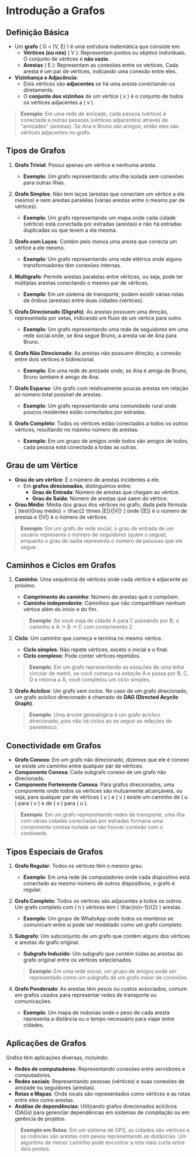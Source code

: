 # Introdução a Grafos

## Definição Básica
- Um **grafo** \( G = (V, E) \) é uma estrutura matemática que consiste em:
  - **Vértices (ou nós)** \( V \): Representam pontos ou objetos individuais. O conjunto de vértices é **não vazio**.
  - **Arestas** \( E \): Representam as conexões entre os vértices. Cada aresta é um par de vértices, indicando uma conexão entre eles.
- **Vizinhança e Adjacência**:
  - Dois vértices são **adjacentes** se há uma aresta conectando-os diretamente.
  - O **conjunto dos vizinhos** de um vértice \( v \) é o conjunto de todos os vértices adjacentes a \( v \).

> **Exemplo**: Em uma rede de amizade, cada pessoa (vértice) é conectada a outras pessoas (vértices adjacentes) através de "amizades" (arestas). Se Ana e Bruno são amigos, então eles são vértices adjacentes no grafo.

## Tipos de Grafos
1. **Grafo Trivial**: Possui apenas um vértice e nenhuma aresta.
   - **Exemplo**: Um grafo representando uma ilha isolada sem conexões para outras ilhas.

2. **Grafo Simples**: Não tem laços (arestas que conectam um vértice a ele mesmo) e nem arestas paralelas (várias arestas entre o mesmo par de vértices).
   - **Exemplo**: Um grafo representando um mapa onde cada cidade (vértice) está conectada por estradas (arestas) e não há estradas duplicadas ou que levem a ela mesma.

3. **Grafo com Laços**: Contém pelo menos uma aresta que conecta um vértice a ele mesmo.
   - **Exemplo**: Um grafo representando uma rede elétrica onde alguns transformadores têm conexões internas.

4. **Multigrafo**: Permite arestas paralelas entre vértices, ou seja, pode ter múltiplas arestas conectando o mesmo par de vértices.
   - **Exemplo**: Em um sistema de transporte, podem existir várias rotas de ônibus (arestas) entre duas cidades (vértices).

5. **Grafo Direcionado (Digrafo)**: As arestas possuem uma direção, representada por setas, indicando um fluxo de um vértice para outro.
   - **Exemplo**: Um grafo representando uma rede de seguidores em uma rede social onde, se Ana segue Bruno, a aresta vai de Ana para Bruno.

6. **Grafo Não Direcionado**: As arestas não possuem direção; a conexão entre dois vértices é bidirecional.
   - **Exemplo**: Em uma rede de amizade onde, se Ana é amiga de Bruno, Bruno também é amigo de Ana.

7. **Grafo Esparso**: Um grafo com relativamente poucas arestas em relação ao número total possível de arestas.
   - **Exemplo**: Um grafo representando uma comunidade rural onde poucos residentes estão conectados por estradas.

8. **Grafo Completo**: Todos os vértices estão conectados a todos os outros vértices, resultando no máximo número de arestas.
   - **Exemplo**: Em um grupo de amigos onde todos são amigos de todos, cada pessoa está conectada a todas as outras.

## Grau de um Vértice
- **Grau de um vértice**: É o número de arestas incidentes a ele.
  - Em **grafos direcionados**, distinguimos entre:
    - **Grau de Entrada**: Número de arestas que chegam ao vértice.
    - **Grau de Saída**: Número de arestas que saem do vértice.
- **Grau Médio**: Média dos graus dos vértices no grafo, dada pela fórmula:
  \[
  \text{Grau médio} = \frac{2 \times |E|}{|V|}
  \]
  onde \(|E|\) é o número de arestas e \(|V|\) é o número de vértices.

> **Exemplo**: Em um grafo de rede social, o grau de entrada de um usuário representa o número de seguidores (quem o segue), enquanto o grau de saída representa o número de pessoas que ele segue.

## Caminhos e Ciclos em Grafos
1. **Caminho**: Uma sequência de vértices onde cada vértice é adjacente ao próximo.
   - **Comprimento do caminho**: Número de arestas que o compõem.
   - **Caminho independente**: Caminhos que não compartilham nenhum vértice além do início e do fim.

   > **Exemplo**: Se você viaja de cidade A para C passando por B, o caminho é A → B → C com comprimento 2.

2. **Ciclo**: Um caminho que começa e termina no mesmo vértice.
   - **Ciclo simples**: Não repete vértices, exceto o inicial e o final.
   - **Ciclo complexo**: Pode conter vértices repetidos.

   > **Exemplo**: Em um grafo representando as estações de uma linha circular de metrô, se você começa na estação A e passa por B, C, D e retorna a A, você completou um ciclo simples.

3. **Grafo Acíclico**: Um grafo sem ciclos. No caso de um grafo direcionado, um grafo acíclico direcionado é chamado de **DAG (Directed Acyclic Graph)**.

   > **Exemplo**: Uma árvore genealógica é um grafo acíclico direcionado, pois não há ciclos ao se seguir as relações de parentesco.

## Conectividade em Grafos
- **Grafo Conexo**: Em um grafo não direcionado, dizemos que ele é conexo se existe um caminho entre qualquer par de vértices.
- **Componente Conexa**: Cada subgrafo conexo de um grafo não direcionado.
- **Componente Fortemente Conexa**: Para grafos direcionados, uma componente onde todos os vértices são mutuamente alcançáveis, ou seja, para qualquer par de vértices \( u \) e \( v \) existe um caminho de \( u \) para \( v \) e de \( v \) para \( u \).

> **Exemplo**: Em um grafo representando redes de transporte, uma ilha com várias cidades conectadas por estradas formaria uma componente conexa isolada se não houver conexão com o continente.

## Tipos Especiais de Grafos
1. **Grafo Regular**: Todos os vértices têm o mesmo grau.
   - **Exemplo**: Em uma rede de computadores onde cada dispositivo está conectado ao mesmo número de outros dispositivos, o grafo é regular.

2. **Grafo Completo**: Todos os vértices são adjacentes a todos os outros. Um grafo completo com \( n \) vértices tem \( \frac{n(n-1)}{2} \) arestas.
   - **Exemplo**: Um grupo de WhatsApp onde todos os membros se comunicam entre si pode ser modelado como um grafo completo.

3. **Subgrafo**: Um subconjunto de um grafo que contém alguns dos vértices e arestas do grafo original.
   - **Subgrafo Induzido**: Um subgrafo que contém todas as arestas do grafo original entre os vértices selecionados.

   > **Exemplo**: Em uma rede social, um grupo de amigos pode ser representado como um subgrafo de um grafo maior de conexões.

4. **Grafo Ponderado**: As arestas têm pesos ou custos associados, comum em grafos usados para representar redes de transporte ou comunicações.
   - **Exemplo**: Um mapa de rodovias onde o peso de cada aresta representa a distância ou o tempo necessário para viajar entre cidades.

## Aplicações de Grafos
Grafos têm aplicações diversas, incluindo:
- **Redes de computadores**: Representando conexões entre servidores e computadores.
- **Redes sociais**: Representando pessoas (vértices) e suas conexões de amizade ou seguidores (arestas).
- **Rotas e Mapas**: Onde locais são representados como vértices e as rotas entre eles como arestas.
- **Análise de dependências**: Utilizando grafos direcionados acíclicos (DAGs) para gerenciar dependências em sistemas de compilação ou em gerência de projetos.

> **Exemplo em Rotas**: Em um sistema de GPS, as cidades são vértices e as rodovias são arestas com pesos representando as distâncias. Um algoritmo de menor caminho pode encontrar a rota mais curta entre dois pontos.

